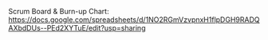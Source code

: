 Scrum Board & Burn-up Chart: https://docs.google.com/spreadsheets/d/1NO2RGmVzvpnxH1flpDGH9RADQAXbdDUs--PEd2XYTuE/edit?usp=sharing
